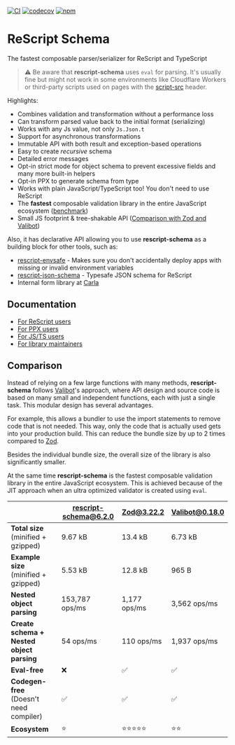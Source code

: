 [![CI](https://github.com/DZakh/rescript-schema/actions/workflows/ci.yml/badge.svg)](https://github.com/DZakh/rescript-schema/actions/workflows/ci.yml)
[![codecov](https://codecov.io/gh/DZakh/rescript-schema/branch/main/graph/badge.svg?token=40G6YKKD6J)](https://codecov.io/gh/DZakh/rescript-schema)
[![npm](https://img.shields.io/npm/dm/rescript-schema)](https://www.npmjs.com/package/rescript-schema)

# ReScript Schema

The fastest composable parser/serializer for ReScript and TypeScript

> ⚠️ Be aware that **rescript-schema** uses `eval` for parsing. It's usually fine but might not work in some environments like Cloudflare Workers or third-party scripts used on pages with the [script-src](https://developer.mozilla.org/en-US/docs/Web/HTTP/Headers/Content-Security-Policy/script-src) header.

Highlights:

- Combines validation and transformation without a performance loss
- Can transform parsed value back to the initial format (serializing)
- Works with any Js value, not only `Js.Json.t`
- Support for asynchronous transformations
- Immutable API with both result and exception-based operations
- Easy to create _recursive_ schema
- Detailed error messages
- Opt-in strict mode for object schema to prevent excessive fields and many more built-in helpers
- Opt-in PPX to generate schema from type
- Works with plain JavaScript/TypeScript too! You don't need to use ReScript
- The **fastest** composable validation library in the entire JavaScript ecosystem ([benchmark](https://moltar.github.io/typescript-runtime-type-benchmarks/))
- Small JS footprint & tree-shakable API ([Comparison with Zod and Valibot](#comparison))

Also, it has declarative API allowing you to use **rescript-schema** as a building block for other tools, such as:

- [rescript-envsafe](https://github.com/DZakh/rescript-envsafe) - Makes sure you don't accidentally deploy apps with missing or invalid environment variables
- [rescript-json-schema](https://github.com/DZakh/rescript-json-schema) - Typesafe JSON schema for ReScript
- Internal form library at [Carla](https://www.carla.se/)

## Documentation

- [For ReScript users](/docs/rescript-usage.md)
- [For PPX users](/packages/rescript-schema-ppx/README.md)
- [For JS/TS users](/docs/js-usage.md)
- [For library maintainers](/docs/integration-guide.md)

## Comparison

Instead of relying on a few large functions with many methods, **rescript-schema** follows [Valibot](https://github.com/fabian-hiller/valibot)'s approach, where API design and source code is based on many small and independent functions, each with just a single task. This modular design has several advantages.

For example, this allows a bundler to use the import statements to remove code that is not needed. This way, only the code that is actually used gets into your production build. This can reduce the bundle size by up to 2 times compared to [Zod](https://github.com/colinhacks/zod).

Besides the individual bundle size, the overall size of the library is also significantly smaller.

At the same time **rescript-schema** is the fastest composable validation library in the entire JavaScript ecosystem. This is achieved because of the JIT approach when an ultra optimized validator is created using `eval`.

|                                           | rescript-schema@6.2.0 | Zod@3.22.2      | Valibot@0.18.0 |
| ----------------------------------------- | --------------------- | --------------- | -------------- |
| **Total size** (minified + gzipped)       | 9.67 kB               | 13.4 kB         | 6.73 kB        |
| **Example size** (minified + gzipped)     | 5.53 kB               | 12.8 kB         | 965 B          |
| **Nested object parsing**                 | 153,787 ops/ms        | 1,177 ops/ms    | 3,562 ops/ms   |
| **Create schema + Nested object parsing** | 54 ops/ms             | 110 ops/ms      | 1,937 ops/ms   |
| **Eval-free**                             | ❌                    | ✅              | ✅             |
| **Codegen-free** (Doesn't need compiler)  | ✅                    | ✅              | ✅             |
| **Ecosystem**                             | ⭐️                   | ⭐️⭐️⭐️⭐️⭐️ | ⭐️⭐️         |
